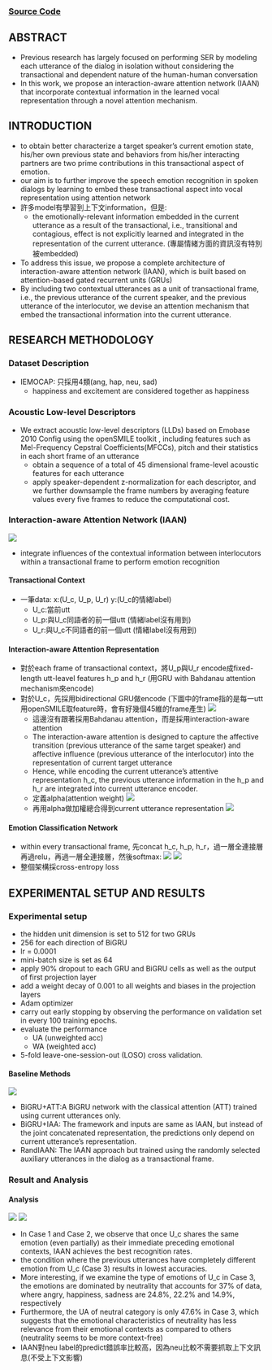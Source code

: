 ### [Source Code](https://github.com/30stomercury/Interaction-Aware-Attention-Network)

## ABSTRACT
*    Previous research has largely focused on performing SER by modeling each utterance of the dialog in isolation without considering the transactional and dependent nature of the human-human conversation
*    In this work, we propose an interaction-aware attention network (IAAN) that incorporate contextual information in the learned vocal representation through a novel attention mechanism.

## INTRODUCTION
*    to obtain better characterize a target speaker’s current emotion state, his/her own previous state and behaviors from his/her interacting partners are two prime contributions in this transactional aspect of emotion.
*    our aim is to further improve the speech emotion recognition in spoken dialogs by learning to embed these transactional aspect into vocal representation using attention network
*    許多model有學習到上下文information，但是:
        *    the emotionally-relevant information embedded in the current utterance as a result of the transactional, i.e., transitional and contagious, effect is not explicitly learned and integrated in the representation of the current utterance. (專屬情緒方面的資訊沒有特別被embedded)
*    To address this issue, we propose a complete architecture of interaction-aware attention network (IAAN), which is built based on attention-based gated recurrent units (GRUs)
*    By including two contextual utterances as a unit of transactional frame, i.e., the previous utterance of the current speaker, and the previous utterance of the interlocutor, we devise an attention mechanism that embed the transactional information into the current utterance.

## RESEARCH METHODOLOGY

### Dataset Description
*    IEMOCAP: 只採用4類(ang, hap, neu, sad)
        *    happiness and excitement are considered together as happiness

### Acoustic Low-level Descriptors
*    We extract acoustic low-level descriptors (LLDs) based on Emobase 2010 Config using the openSMILE toolkit , including features such as Mel-Frequency Cepstral Coefficients(MFCCs), pitch and their statistics in each short frame of an utterance
        *    obtain a sequence of a total of 45 dimensional frame-level acoustic features for each utterance
        *    apply speaker-dependent z-normalization for each descriptor, and we further downsample the frame numbers by averaging feature values every five frames to reduce the computational cost.

### Interaction-aware Attention Network (IAAN)
![](https://i.imgur.com/PWrXvH1.png)

*    integrate influences of the contextual information between interlocutors within a transactional frame to perform emotion recognition
#### Transactional Context
*    一筆data: x:(U_c, U_p, U_r) y:(U_c的情緒label)
        *    U_c:當前utt
        *    U_p:與U_c同語者的前一個utt (情緒label沒有用到)
        *    U_r:與U_c不同語者的前一個utt (情緒label沒有用到)

####  Interaction-aware Attention Representation
*    對於each frame of transactional context，將U_p與U_r encode成fixed-length utt-leavel features h_p and h_r (用GRU with Bahdanau attention mechanism來encode)
*    對於U_c，先採用bidirectional GRU做encode (下圖中的frame指的是每一utt用openSMILE取feature時，會有好幾個45維的frame產生)
![](https://i.imgur.com/beTdKZu.png)
        *    這邊沒有跟著採用Bahdanau attention，而是採用interaction-aware attention
        *    The interaction-aware attention is designed to capture the affective transition (previous utterance of the same target speaker) and affective influence (previous utterance of the interlocutor) into the representation of current target utterance
        *    Hence, while encoding the current utterance’s attentive representation h_c, the previous utterance information in the h_p and h_r are integrated into current utterance encoder.
        *    定義alpha(attention weight)
![](https://i.imgur.com/BW2z2vd.png)
        *    再用alpha做加權總合得到current utterance representation
![](https://i.imgur.com/pzaLba7.png)

#### Emotion Classification Network
*    within every transactional frame, 先concat h_c, h_p, h_r，過一層全連接層再過relu，再過一層全連接層，然後softmax:
![](https://i.imgur.com/2CcG5Rn.png)
![](https://i.imgur.com/ZsYwPfo.png)
*    整個架構採cross-entropy loss

## EXPERIMENTAL SETUP AND RESULTS

### Experimental setup
*    the hidden unit dimension is set to 512 for two GRUs
*    256 for each direction of BiGRU
*    lr = 0.0001
*    mini-batch size is set as 64
*    apply 90% dropout to each GRU and BiGRU cells as well as the output of first projection layer
*    add a weight decay of 0.001 to all weights and biases in the projection layers
*    Adam optimizer
*    carry out early stopping by observing the performance on validation set in every 100 training epochs.
*    evaluate the performance
        *    UA (unweighted acc)
        *    WA (weighted acc)
*    5-fold leave-one-session-out (LOSO) cross validation.

#### Baseline Methods 
![](https://i.imgur.com/W7Cl9FL.png)
*    BiGRU+ATT:A BiGRU network with the classical attention (ATT) trained using current utterances only.
*    BiGRU+IAA: The framework and inputs are same as IAAN, but instead of the joint concatenated representation, the predictions only depend on current utterance’s representation.
*    RandIAAN: The IAAN approach but trained using the randomly selected auxiliary utterances in the dialog as a transactional frame.

### Result and Analysis

####  Analysis
![](https://i.imgur.com/noTnWIv.png)
![](https://i.imgur.com/fPloRSm.png)
*    In Case 1 and Case 2, we observe that once U_c shares the same emotion (even partially) as their immediate preceding emotional contexts, IAAN achieves the best recognition rates.
*    the condition where the previous utterances have completely different emotion from U_c (Case 3) results in lowest accuracies.
*    More interesting, if we examine the type of emotions of U_c in Case 3, the emotions are dominated by neutrality that accounts for 37% of data, where angry, happiness, sadness are 24.8%, 22.2% and 14.9%, respectively
*    Furthermore, the UA of neutral category is only 47.6% in Case 3, which suggests that the emotional characteristics of neutrality has less relevance from their emotional contexts as compared to others (neutrality seems to be more context-free)
*    IAAN對neu label的predict錯誤率比較高，因為neu比較不需要抓取上下文訊息(不受上下文影響)

